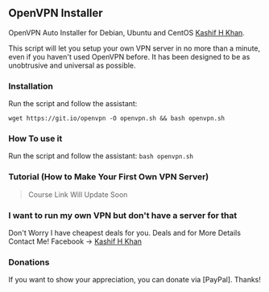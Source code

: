 ## OpenVPN Installer
OpenVPN Auto Installer for Debian, Ubuntu and CentOS [Kashif H Khan](https://www.facebook.com/kashifhk123).

This script will let you setup your own VPN server in no more than a minute, even if you haven't used OpenVPN before. It has been designed to be as unobtrusive and universal as possible.

### Installation

Run the script and follow the assistant:

`wget https://git.io/openvpn -O openvpn.sh && bash openvpn.sh`


### How To use it

Run the script and follow the assistant:
`bash openvpn.sh`


### Tutorial (How to Make Your First Own VPN Server)
> Course Link Will Update Soon


### I want to run my own VPN but don't have a server for that

Don't Worry I have cheapest deals for you. Deals and for More Details Contact Me!
Facebook -> [Kashif H Khan](https://www.facebook.com/kashifhk123)


### Donations

If you want to show your appreciation, you can donate via [PayPal]. Thanks!
